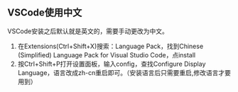 ## VSCode使用中文 ##

VSCode安装之后默认就是英文的，需要手动更改为中文。

1. 在Extensions(Ctrl+Shift+X)搜索：Language Pack，找到Chinese (Simplified) Language Pack for Visual Studio Code，点install
2. 按Ctrl+Shift+P打开设置面板，输入config，查找Configure Display Language，语言改成zh-cn重启即可。（安装语言后只需要重启,修改语言才要用到）